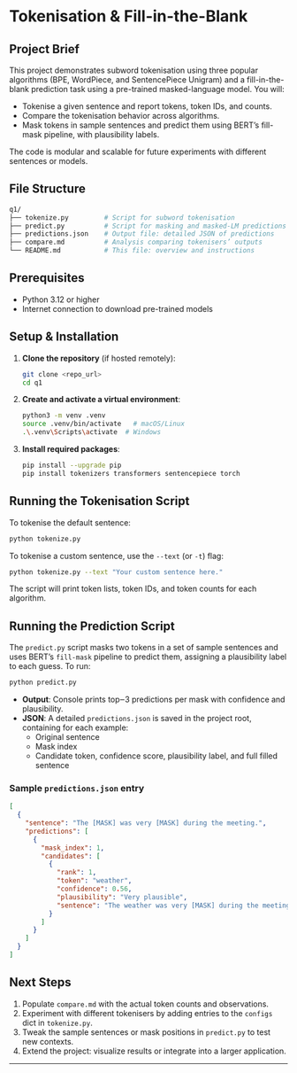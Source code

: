 # Tokenisation & Fill-in-the-Blank

## Project Brief

This project demonstrates subword tokenisation using three popular algorithms (BPE, WordPiece, and SentencePiece Unigram) and a fill-in-the-blank prediction task using a pre-trained masked-language model. You will:

- Tokenise a given sentence and report tokens, token IDs, and counts.
- Compare the tokenisation behavior across algorithms.
- Mask tokens in sample sentences and predict them using BERT’s fill-mask pipeline, with plausibility labels.

The code is modular and scalable for future experiments with different sentences or models.

## File Structure

```bash
q1/
├── tokenize.py         # Script for subword tokenisation
├── predict.py          # Script for masking and masked-LM predictions
├── predictions.json    # Output file: detailed JSON of predictions
├── compare.md          # Analysis comparing tokenisers’ outputs
└── README.md           # This file: overview and instructions
```

## Prerequisites

- Python 3.12 or higher
- Internet connection to download pre-trained models

## Setup & Installation

1. **Clone the repository** (if hosted remotely):

   ```bash
   git clone <repo_url>
   cd q1
   ```

2. **Create and activate a virtual environment**:

   ```bash
   python3 -m venv .venv
   source .venv/bin/activate   # macOS/Linux
   .\.venv\Scripts\activate  # Windows
   ```

3. **Install required packages**:

   ```bash
   pip install --upgrade pip
   pip install tokenizers transformers sentencepiece torch
   ```

## Running the Tokenisation Script

To tokenise the default sentence:

```bash
python tokenize.py
```

To tokenise a custom sentence, use the `--text` (or `-t`) flag:

```bash
python tokenize.py --text "Your custom sentence here."
```

The script will print token lists, token IDs, and token counts for each algorithm.

## Running the Prediction Script

The `predict.py` script masks two tokens in a set of sample sentences and uses BERT’s `fill-mask` pipeline to predict them, assigning a plausibility label to each guess. To run:

```bash
python predict.py
```

- **Output**: Console prints top‒3 predictions per mask with confidence and plausibility.
- **JSON**: A detailed `predictions.json` is saved in the project root, containing for each example:
  - Original sentence
  - Mask index
  - Candidate token, confidence score, plausibility label, and full filled sentence

### Sample `predictions.json` entry

```json
[
  {
    "sentence": "The [MASK] was very [MASK] during the meeting.",
    "predictions": [
      {
        "mask_index": 1,
        "candidates": [
          {
            "rank": 1,
            "token": "weather",
            "confidence": 0.56,
            "plausibility": "Very plausible",
            "sentence": "The weather was very [MASK] during the meeting."
          }
        ]
      }
    ]
  }
]
```

## Next Steps

1. Populate `compare.md` with the actual token counts and observations.
2. Experiment with different tokenisers by adding entries to the `configs` dict in `tokenize.py`.
3. Tweak the sample sentences or mask positions in `predict.py` to test new contexts.
4. Extend the project: visualize results or integrate into a larger application.

---